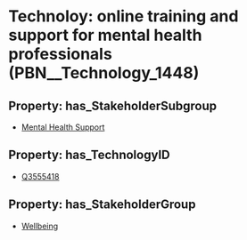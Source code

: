 # Technoloy: __online training and support for mental health professionals__ (PBN__Technology_1448)

## Property: has_StakeholderSubgroup

* [Mental Health Support](PBN__TechSubgroup_63)

## Property: has_TechnologyID

* [Q3555418](Q3555418)

## Property: has_StakeholderGroup

* [Wellbeing](PBN__TechGroup_2)


